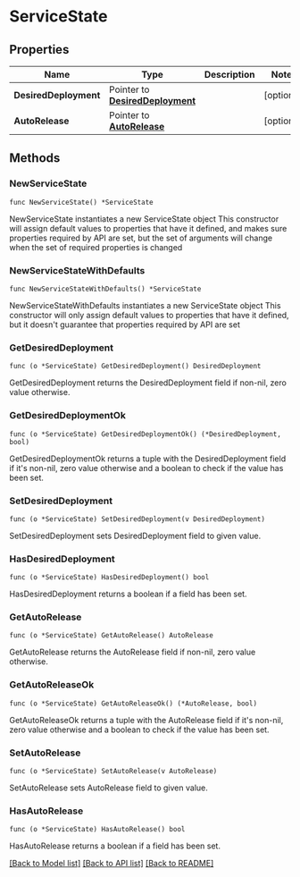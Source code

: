 # ServiceState

## Properties

Name | Type | Description | Notes
------------ | ------------- | ------------- | -------------
**DesiredDeployment** | Pointer to [**DesiredDeployment**](DesiredDeployment.md) |  | [optional] 
**AutoRelease** | Pointer to [**AutoRelease**](AutoRelease.md) |  | [optional] 

## Methods

### NewServiceState

`func NewServiceState() *ServiceState`

NewServiceState instantiates a new ServiceState object
This constructor will assign default values to properties that have it defined,
and makes sure properties required by API are set, but the set of arguments
will change when the set of required properties is changed

### NewServiceStateWithDefaults

`func NewServiceStateWithDefaults() *ServiceState`

NewServiceStateWithDefaults instantiates a new ServiceState object
This constructor will only assign default values to properties that have it defined,
but it doesn't guarantee that properties required by API are set

### GetDesiredDeployment

`func (o *ServiceState) GetDesiredDeployment() DesiredDeployment`

GetDesiredDeployment returns the DesiredDeployment field if non-nil, zero value otherwise.

### GetDesiredDeploymentOk

`func (o *ServiceState) GetDesiredDeploymentOk() (*DesiredDeployment, bool)`

GetDesiredDeploymentOk returns a tuple with the DesiredDeployment field if it's non-nil, zero value otherwise
and a boolean to check if the value has been set.

### SetDesiredDeployment

`func (o *ServiceState) SetDesiredDeployment(v DesiredDeployment)`

SetDesiredDeployment sets DesiredDeployment field to given value.

### HasDesiredDeployment

`func (o *ServiceState) HasDesiredDeployment() bool`

HasDesiredDeployment returns a boolean if a field has been set.

### GetAutoRelease

`func (o *ServiceState) GetAutoRelease() AutoRelease`

GetAutoRelease returns the AutoRelease field if non-nil, zero value otherwise.

### GetAutoReleaseOk

`func (o *ServiceState) GetAutoReleaseOk() (*AutoRelease, bool)`

GetAutoReleaseOk returns a tuple with the AutoRelease field if it's non-nil, zero value otherwise
and a boolean to check if the value has been set.

### SetAutoRelease

`func (o *ServiceState) SetAutoRelease(v AutoRelease)`

SetAutoRelease sets AutoRelease field to given value.

### HasAutoRelease

`func (o *ServiceState) HasAutoRelease() bool`

HasAutoRelease returns a boolean if a field has been set.


[[Back to Model list]](../README.md#documentation-for-models) [[Back to API list]](../README.md#documentation-for-api-endpoints) [[Back to README]](../README.md)


